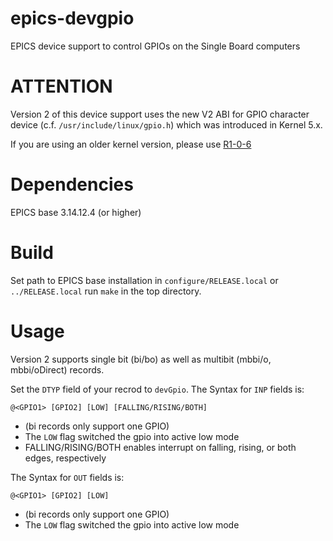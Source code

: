 # epics-devgpio
EPICS device support to control GPIOs on the Single Board computers

# ATTENTION
Version 2 of this device support uses the new V2 ABI for GPIO character device (c.f. `/usr/include/linux/gpio.h`) which was introduced in Kernel 5.x.

If you are using an older kernel version, please use [R1-0-6](https://github.com/ffeldbauer/epics-devgpio/releases/tag/R1-0-6)

# Dependencies
EPICS base 3.14.12.4 (or higher)

# Build
Set path to EPICS base installation in `configure/RELEASE.local` or `../RELEASE.local`
run `make` in the top directory.

# Usage
Version 2 supports single bit (bi/bo) as well as multibit (mbbi/o, mbbi/oDirect) records.

Set the `DTYP` field of your recrod to `devGpio`.
The Syntax for `INP` fields is:
```
@<GPIO1> [GPIO2] [LOW] [FALLING/RISING/BOTH]
```
* (bi records only support one GPIO)
* The `LOW` flag switched the gpio into active low mode
* FALLING/RISING/BOTH enables interrupt on falling, rising, or both edges, respectively

The Syntax for `OUT` fields is:
```
@<GPIO1> [GPIO2] [LOW]
```
* (bi records only support one GPIO)
* The `LOW` flag switched the gpio into active low mode


